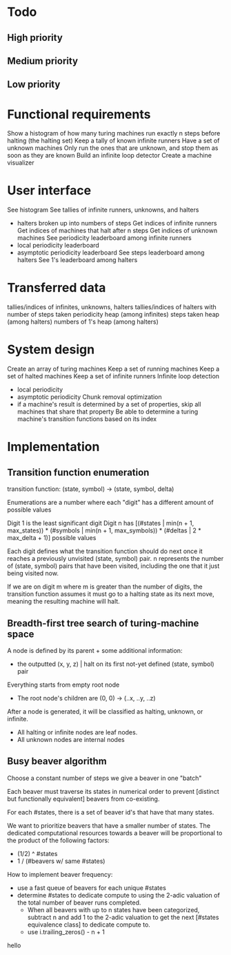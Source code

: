# Todo

## High priority



## Medium priority



## Low priority



# Functional requirements

Show a histogram of how many turing machines run exactly n steps before halting (the halting set)
Keep a tally of known infinite runners
Have a set of unknown machines
Only run the ones that are unknown, and stop them as soon as they are known
Build an infinite loop detector
Create a machine visualizer


# User interface

See histogram
See tallies of infinite runners, unknowns, and halters
- halters broken up into numbers of steps
Get indices of infinite runners
Get indices of machines that halt after n steps
Get indices of unknown machines
See periodicity leaderboard among infinite runners
- local periodicity leaderboard
- asymptotic periodicity leaderboard
See steps leaderboard among halters
See 1's leaderboard among halters


# Transferred data

tallies/indices of infinites, unknowns, halters 
tallies/indices of halters with number of steps taken
periodicity heap (among infinites)
steps taken heap (among halters)
numbers of 1's heap (among halters)


# System design

Create an array of turing machines
Keep a set of running machines
Keep a set of halted machines
Keep a set of infinite runners
Infinite loop detection
- local periodicity 
- asymptotic periodicity
Chunk removal optimization
- if a machine's result is determined by a set of properties, skip all machines that share that property
Be able to determine a turing machine's transition functions based on its index


# Implementation

## Transition function enumeration

transition function:
(state, symbol) -> (state, symbol, delta)

Enumerations are a number where each "digit" has a different amount of possible values

Digit 1 is the least significant digit
Digit n has [(#states | min(n + 1, max_states)) * (#symbols | min(n + 1, max_symbols)) * (#deltas | 2 * max_delta + 1)] possible values

Each digit defines what the transition function should do next once it reaches a previously unvisited (state, symbol) pair.
n represents the number of (state, symbol) pairs that have been visited, including the one that it just being visited now.

If we are on digit m where m is greater than the number of digits, the transition function assumes it must go to a halting state as its next move,
meaning the resulting machine will halt.

## Breadth-first tree search of turing-machine space

A node is defined by its parent + some additional information:
- the outputted (x, y, z) | halt on its first not-yet defined (state, symbol) pair

Everything starts from empty root node
- The root node's children are (0, 0) -> (..x, ..y, ..z)

After a node is generated, it will be classified as halting, unknown, or infinite.
- All halting or infinite nodes are leaf nodes.
- All unknown nodes are internal nodes


## Busy beaver algorithm

Choose a constant number of steps we give a beaver in one "batch"

Each beaver must traverse its states in numerical order to prevent [distinct but functionally equivalent] beavers from co-existing.

For each #states, there is a set of beaver id's that have that many states.

We want to prioritize beavers that have a smaller number of states.
The dedicated computational resources towards a beaver will be proportional to the product of the following factors:
- (1/2) ^ #states
- 1 / (#beavers w/ same #states)

How to implement beaver frequency:
- use a fast queue of beavers for each unique #states
- determine #states to dedicate compute to using the 2-adic
  valuation of the total number of beaver runs completed.
  - When all beavers with up to n states have been categorized,
    subtract n and add 1 to the 2-adic valuation to get the next
    [#states equivalence class] to dedicate compute to.
  - use i.trailing_zeros() - n + 1


hello